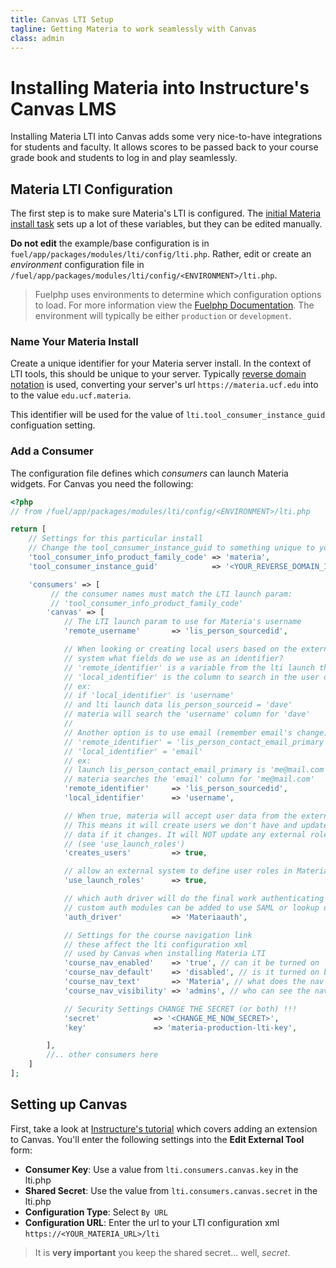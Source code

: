 ```yaml
---
title: Canvas LTI Setup
tagline: Getting Materia to work seamlessly with Canvas
class: admin
---
```


# Installing Materia into Instructure's Canvas LMS

Installing Materia LTI into Canvas adds some very nice-to-have integrations for students and faculty.  It allows scores to be passed back to your course grade book and students to log in and play seamlessly.

## Materia LTI Configuration

The first step is to make sure Materia's LTI is configured. The [initial Materia install task](administrative-commands.html#initial-materia-install-task) sets up a lot of these variables, but they can be edited manually.

**Do not edit** the example/base configuration is in `fuel/app/packages/modules/lti/config/lti.php`. Rather, edit or create an *environment* configuration file in `/fuel/app/packages/modules/lti/config/<ENVIRONMENT>/lti.php`.

> Fuelphp uses environments to determine which configuration options to load.  For more information view the <a href="http://fuelphp.com/docs/general/environments.html#/env_config">Fuelphp Documentation</a>.  The environment will typically be either `production` or `development`.

### Name Your Materia Install

Create a unique identifier for your Materia server install.  In the context of LTI tools, this should be unique to your server.  Typically [reverse domain notation](https://en.wikipedia.org/wiki/Reverse_domain_name_notation) is used, converting your server's url `https://materia.ucf.edu` into to the value `edu.ucf.materia`.

This identifier will be used for the value of `lti.tool_consumer_instance_guid` configuation setting.

### Add a Consumer

The configuration file defines which *consumers* can launch Materia widgets. For Canvas you need the following:

```php
<?php
// from /fuel/app/packages/modules/lti/config/<ENVIRONMENT>/lti.php

return [
	// Settings for this particular install
	// Change the tool_consumer_instance_guid to something unique to your install!
	'tool_consumer_info_product_family_code' => 'materia',
	'tool_consumer_instance_guid'            => '<YOUR_REVERSE_DOMAIN_IDENTIFIER>',

	'consumers' => [
		 // the consumer names must match the LTI launch param:
		 // 'tool_consumer_info_product_family_code'
		'canvas' => [
			// The LTI launch param to use for Materia's username
			'remote_username'       => 'lis_person_sourcedid',

			// When looking or creating local users based on the external
			// system what fields do we use as an identifier?
			// 'remote_identifier' is a variable from the lti launch the LMS sent
			// 'local_identifier' is the column to search in the user database
			// ex:
			// if 'local_identifier' is 'username'
			// and lti launch data lis_person_sourceid = 'dave'
			// materia will search the 'username' column for 'dave'
			//
			// Another option is to use email (remember email's change):
			// 'remote_identifier' = 'lis_person_contact_email_primary'
			// 'local_identifier' = 'email'
			// ex:
			// launch lis_person_contact_email_primary is 'me@mail.com'
			// materia searches the 'email' column for 'me@mail.com'
			'remote_identifier'     => 'lis_person_sourcedid',
			'local_identifier'      => 'username',

			// When true, materia will accept user data from the external system.
			// This means it will create users we don't have and update their user
			// data if it changes. It will NOT update any external roles
			// (see 'use_launch_roles')
			'creates_users'         => true,

			// allow an external system to define user roles in Materia
			'use_launch_roles'      => true,

			// which auth driver will do the final work authenticating this user
			// custom auth modules can be added to use SAML or lookup users in LDAP
			'auth_driver'           => 'Materiaauth',

			// Settings for the course navigation link
			// these affect the lti configuration xml
			// used by Canvas when installing Materia LTI
			'course_nav_enabled'    => 'true', // can it be turned on
			'course_nav_default'    => 'disabled', // is it turned on by default
			'course_nav_text'       => 'Materia', // what does the nav link say
			'course_nav_visibility' => 'admins', // who can see the nav link

			// Security Settings CHANGE THE SECRET (or both) !!!
			'secret'            => '<CHANGE_ME_NOW_SECRET>',
			'key'               => 'materia-production-lti-key',

		],
		//.. other consumers here
	]
];
```

## Setting up Canvas

First, take a look at [Instructure's tutorial](https://community.canvaslms.com/docs/DOC-3020) which covers adding an extension to Canvas. You'll enter the following settings into the **Edit External Tool** form:

* **Consumer Key**: Use a value from `lti.consumers.canvas.key` in the lti.php
* **Shared Secret**: Use the value from `lti.consumers.canvas.secret` in the  lti.php
* **Configuration Type**: Select `By URL`
* **Configuration URL**: Enter the url to your LTI configuration xml `https://<YOUR_MATERIA_URL>/lti`

> It is **very important** you keep the shared secret... well, *secret*.
